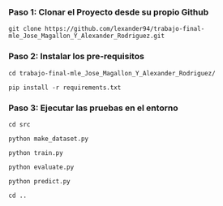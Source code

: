 ### Paso 1: Clonar el Proyecto desde su propio Github

```
git clone https://github.com/lexander94/trabajo-final-mle_Jose_Magallon_Y_Alexander_Rodriguez.git
```


### Paso 2: Instalar los pre-requisitos

```
cd trabajo-final-mle_Jose_Magallon_Y_Alexander_Rodriguez/

pip install -r requirements.txt
```


### Paso 3: Ejecutar las pruebas en el entorno

```
cd src

python make_dataset.py

python train.py

python evaluate.py

python predict.py

cd ..
```
